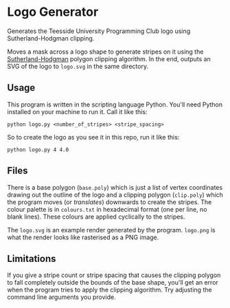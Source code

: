 # Logo Generator
Generates the Teesside University Programming Club logo using Sutherland-Hodgman clipping.

Moves a mask across a logo shape to generate stripes on it using the [Sutherland-Hodgman](https://en.wikipedia.org/wiki/Sutherland%E2%80%93Hodgman_algorithm) polygon clipping algorithm. In the end, outputs an SVG of the logo to `logo.svg` in the same directory.  

## Usage
This program is written in the scripting language Python. You'll need Python installed on your machine to run it. Call it like this:

```
python logo.py <number_of_stripes> <stripe_spacing>
```

So to create the logo as you see it in this repo, run it like this:

```
python logo.py 4 4.0
```

## Files
There is a base polygon (`base.poly`) which is just a list of vertex coordinates drawing out the outline of the logo and a clipping polygon (`clip.poly`) which the program moves (or *translates*) downwards to create the stripes. The colour palette is in `colours.txt` in hexadecimal format (one per line, no blank lines). These colours are applied cyclically to the stripes.

The `logo.svg` is an example render generated by the program. `logo.png` is what the render looks like rasterised as a PNG image.

## Limitations
If you give a stripe count or stripe spacing that causes the clipping polygon to fall completely outside the bounds of the base shape, you'll get an error when the program tries to apply the clipping algorithm. Try adjusting the command line arguments you provide.
